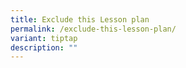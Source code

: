 ```yaml
---
title: Exclude this Lesson plan
permalink: /exclude-this-lesson-plan/
variant: tiptap
description: ""
---
```


